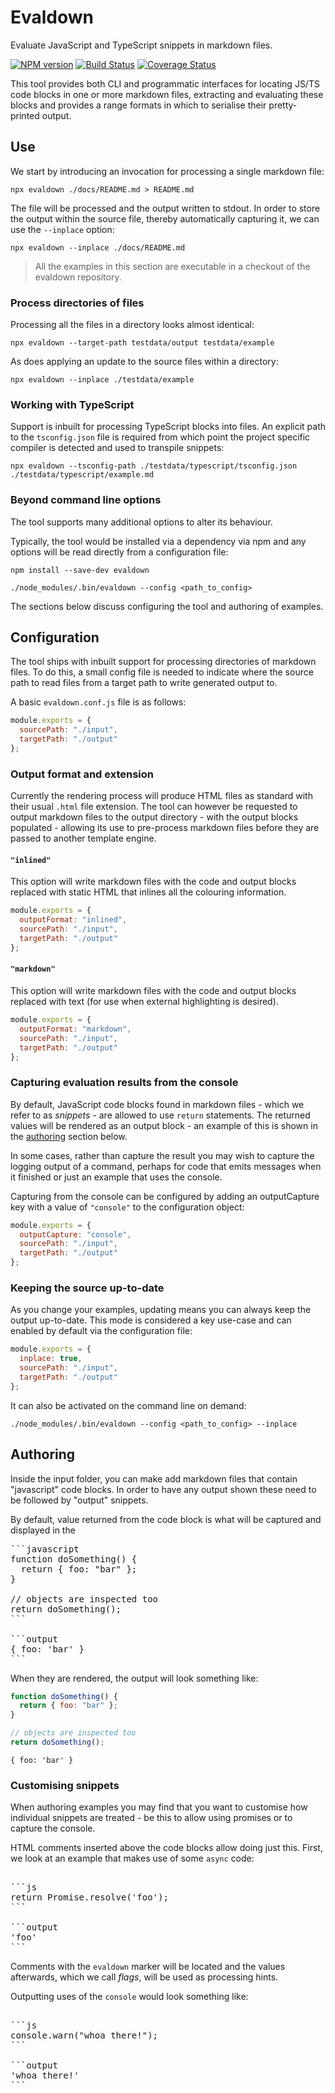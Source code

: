 # Evaldown

Evaluate JavaScript and TypeScript snippets in markdown files.

[![NPM version](https://img.shields.io/npm/v/evaldown.svg)](https://www.npmjs.com/package/evaldown)
[![Build Status](https://img.shields.io/travis/alexjeffburke/evaldown/master.svg)](https://travis-ci.org/alexjeffburke/evaldown)
[![Coverage Status](https://img.shields.io/coveralls/alexjeffburke/evaldown/master.svg)](https://coveralls.io/r/alexjeffburke/evaldown?branch=master)

This tool provides both CLI and programmatic interfaces for
locating JS/TS code blocks in one or more markdown files,
extracting and evaluating these blocks and provides a range
formats in which to serialise their pretty-printed output.

## Use

We start by introducing an invocation for processing a single
markdown file:

```
npx evaldown ./docs/README.md > README.md
```

The file will be processed and the output written to stdout.
In order to store the output within the source file, thereby
automatically capturing it, we can use the `--inplace` option:

```
npx evaldown --inplace ./docs/README.md
```

> All the examples in this section are executable in a checkout of the
> evaldown repository.

### Process directories of files

Processing all the files in a directory looks almost identical:

```
npx evaldown --target-path testdata/output testdata/example
```

As does applying an update to the source files within a directory:

```
npx evaldown --inplace ./testdata/example
```

### Working with TypeScript

Support is inbuilt for processing TypeScript blocks into files.
An explicit path to the `tsconfig.json` file is required from
which point the project specific compiler is detected and used
to transpile snippets:

```
npx evaldown --tsconfig-path ./testdata/typescript/tsconfig.json ./testdata/typescript/example.md
```

### Beyond command line options

The tool supports many additional options to alter its behaviour.

Typically, the tool would be installed via a dependency via npm
and any options will be read directly from a configuration file:

```
npm install --save-dev evaldown
```

```
./node_modules/.bin/evaldown --config <path_to_config>
```

The sections below discuss configuring the tool and
authoring of examples.

## Configuration

The tool ships with inbuilt support for processing directories
of markdown files. To do this, a small config file is needed to
indicate where the source path to read files from a target path
to write generated output to.

A basic `evaldown.conf.js` file is as follows:

<!-- evaldown evaluate:false -->

```javascript
module.exports = {
  sourcePath: "./input",
  targetPath: "./output"
};
```

### Output format and extension

Currently the rendering process will produce HTML files as standard with
their usual `.html` file extension. The tool can however be requested to
output markdown files to the output directory - with the output blocks
populated - allowing its use to pre-process markdown files before they
are passed to another template engine.

#### `"inlined"`

This option will write markdown files with the code and output blocks
replaced with static HTML that inlines all the colouring information.

<!-- evaldown evaluate:false -->

```javascript
module.exports = {
  outputFormat: "inlined",
  sourcePath: "./input",
  targetPath: "./output"
};
```

#### `"markdown"`

This option will write markdown files with the code and output blocks
replaced with text (for use when external highlighting is desired).

<!-- evaldown evaluate:false -->

```javascript
module.exports = {
  outputFormat: "markdown",
  sourcePath: "./input",
  targetPath: "./output"
};
```

### Capturing evaluation results from the console

By default, JavaScript code blocks found in markdown files - which
we refer to as _snippets_ - are allowed to use `return` statements.
The returned values will be rendered as an output block - an example
of this is shown in the [authoring](#Authoring) section below.

In some cases, rather than capture the result you may wish to capture the
logging output of a command, perhaps for code that emits messages when it
finished or just an example that uses the console.

Capturing from the console can be configured by adding an outputCapture
key with a value of `"console"` to the configuration object:

<!-- evaldown evaluate:false -->

```javascript
module.exports = {
  outputCapture: "console",
  sourcePath: "./input",
  targetPath: "./output"
};
```

### Keeping the source up-to-date

As you change your examples, updating means you can always keep the
output up-to-date. This mode is considered a key use-case and can
enabled by default via the configuration file:

```javascript
module.exports = {
  inplace: true,
  sourcePath: "./input",
  targetPath: "./output"
};
```

It can also be activated on the command line on demand:

```
./node_modules/.bin/evaldown --config <path_to_config> --inplace
```

## Authoring

Inside the input folder, you can make add markdown files that contain
"javascript" code blocks. In order to have any output shown these need
to be followed by "output" snippets.

By default, value returned from the code block is what will be captured
and displayed in the

<!-- evaldown ignore:true -->
<pre>
```javascript
function doSomething() {
  return { foo: "bar" };
}

// objects are inspected too
return doSomething();
```

```output
{ foo: 'bar' }
```
</pre>

When they are rendered, the output will look something like:

```javascript
function doSomething() {
  return { foo: "bar" };
}

// objects are inspected too
return doSomething();
```

```output
{ foo: 'bar' }
```

### Customising snippets

When authoring examples you may find that you want to customise how
individual snippets are treated - be this to allow using promises or
to capture the console.

HTML comments inserted above the code blocks allow doing just this.
First, we look at an example that makes use of some `async` code:

<!-- evaldown ignore:true -->
<pre>
<!-- evaldown async:true -->
```js
return Promise.resolve('foo');
```

```output
'foo'
```
</pre>

Comments with the `evaldown` marker will be located and the values
afterwards, which we call _flags_, will be used as processing hints.

Outputting uses of the `console` would look something like:

<!-- evaldown ignore:true -->
<pre>
<!-- evaldown console:true -->
```js
console.warn("whoa there!");
```

```output
'whoa there!'
```
</pre>

